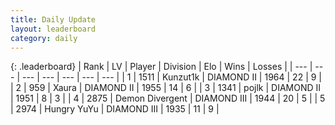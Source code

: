 ```yaml
---
title: Daily Update
layout: leaderboard
category: daily
---
```


{: .leaderboard}
| Rank | LV | Player | Division | Elo | Wins | Losses |
| --- | --- | --- | --- | --- | --- | --- |
| <span data-change="10">1</span> | 1511 | <span title="ID: 392407">Kunzut1k</span> | DIAMOND II | <span data-change="-184">1964</span> | <span data-change="-67">22</span> | <span data-change="-27">9</span> |
| <span data-change="1">2</span> | 959 | <span title="ID: 200908">Xaura</span> | DIAMOND II | <span data-change="-318">1955</span> | <span data-change="-228">14</span> | <span data-change="-95">6</span> |
| <span data-change="1">3</span> | 1341 | <span title="ID: 4783">pojlk</span> | DIAMOND II | <span data-change="-321">1951</span> | <span data-change="-144">8</span> | <span data-change="-45">3</span> |
| <span data-change="132">4</span> | 2875 | <span title="ID: 370081">Demon Divergent</span> | DIAMOND III | <span data-change="-59">1944</span> | <span data-change="-5">20</span> | <span data-change="-4">5</span> |
| <span data-change="-4">5</span> | 2974 | <span title="ID: 164871">Hungry YuYu</span> | DIAMOND III | <span data-change="-347">1935</span> | <span data-change="-377">11</span> | <span data-change="-105">9</span> |